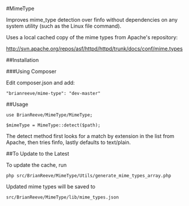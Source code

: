 #MimeType

Improves mime_type detection over finfo without dependencies on any system utility (such as the Linux file command).

Uses a local cached copy of the mime types from Apache's repository:

http://svn.apache.org/repos/asf/httpd/httpd/trunk/docs/conf/mime.types

##Installation

###Using Composer

Edit composer.json and add:

    "brianreeve/mime-type": "dev-master"

##Usage

    use BrianReeve/MimeType/MimeType;

    $mimeType = MimeType::detect($path);

The detect method first looks for a match by extension in the list from Apache, then tries finfo, lastly defaults to text/plain.

##To Update to the Latest

To update the cache, run

    php src/BrianReeve/MimeType/Utils/generate_mime_types_array.php

Updated mime types will be saved to

    src/BrianReeve/MimeType/lib/mime_types.json
